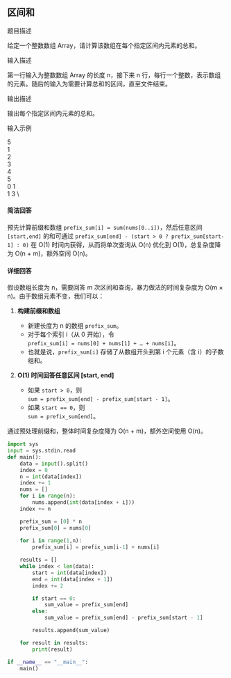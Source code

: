 ## 区间和
题目描述

给定一个整数数组 Array，请计算该数组在每个指定区间内元素的总和。

输入描述

第一行输入为整数数组 Array 的长度 n，接下来 n 行，每行一个整数，表示数组的元素。随后的输入为需要计算总和的区间，直至文件结束。

输出描述

输出每个指定区间内元素的总和。

输入示例

5 \
1 \
2 \
3 \
4 \
5 \
0 1 \
1 3 \

#### 简洁回答
预先计算前缀和数组 `prefix_sum[i] = sum(nums[0..i])`，然后任意区间 `[start,end]` 的和可通过 `prefix_sum[end] - (start > 0 ? prefix_sum[start-1] : 0)` 在 O(1) 时间内获得，从而将单次查询从 O(n) 优化到 O(1)，总复杂度降为 O(n + m)，额外空间 O(n)。


#### 详细回答
假设数组长度为 n，需要回答 m 次区间和查询，暴力做法的时间复杂度为 O(m × n)。由于数组元素不变，我们可以：

1. **构建前缀和数组**  
   - 新建长度为 n 的数组 `prefix_sum`。  
   - 对于每个索引 i（从 0 开始），令  
     `prefix_sum[i] = nums[0] + nums[1] + … + nums[i]`。  
   - 也就是说，`prefix_sum[i]` 存储了从数组开头到第 i 个元素（含 i）的子数组和。

2. **O(1) 时间回答任意区间 [start, end]**  
   - 如果 `start > 0`，则  
     `sum = prefix_sum[end] - prefix_sum[start - 1]`。  
   - 如果 `start == 0`，则  
     `sum = prefix_sum[end]`。

通过预处理前缀和，整体时间复杂度降为 O(n + m)，额外空间使用 O(n)。




```python
import sys
input = sys.stdin.read
def main():
    data = input().split()
    index = 0
    n = int(data[index])
    index += 1
    nums = []
    for i in range(n):
        nums.append(int(data[index + i]))
    index += n

    prefix_sum = [0] * n
    prefix_sum[0] = nums[0]
    
    for i in range(1,n):
        prefix_sum[i] = prefix_sum[i-1] + nums[i]

    results = []
    while index < len(data):
        start = int(data[index])
        end = int(data[index + 1])
        index += 2

        if start == 0:
            sum_value = prefix_sum[end]
        else:
            sum_value = prefix_sum[end] - prefix_sum[start - 1]

        results.append(sum_value)

    for result in results:
        print(result)

if __name__ == "__main__":
    main()
```
